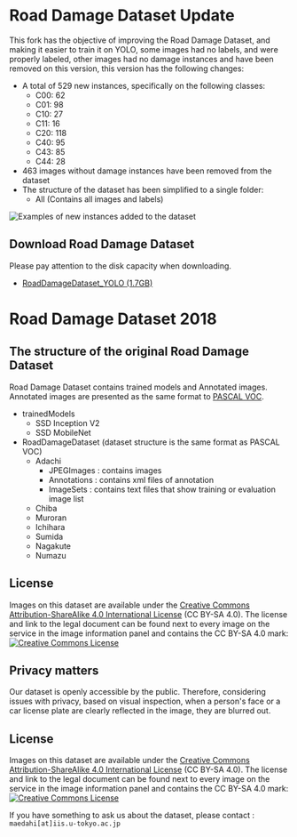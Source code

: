 # Road Damage Dataset Update
This fork has the objective of improving the Road Damage Dataset, and making it easier to train it on YOLO, some images had no labels, and were properly labeled, other images had no damage instances and have been removed on this version, this version has the following changes:
- A total of 529 new instances, specifically on the following classes:
    - C00: 62
    - C01: 98
    - C10: 27 
    - C11: 16
    - C20: 118
    - C40: 95
    - C43: 85
    - C44: 28
- 463 images without damage instances have been removed from the dataset
- The structure of the dataset has been simplified to a single folder:
    - All (Contains all images and labels)

![Examples of new instances added to the dataset](https://imgur.com/undefined)

## Download Road Damage Dataset
Please pay attention to the disk capacity when downloading.
- [RoadDamageDataset_YOLO (1.7GB)](https://www.dropbox.com/s/syeojkbep6j646m/RoadDamageDataset.zip?dl=0 "Download Dataset")


# Road Damage Dataset 2018
## The structure of the original Road Damage Dataset 
Road Damage Dataset contains trained models and Annotated images.
Annotated images are presented as the same format to [PASCAL VOC](http://host.robots.ox.ac.uk/pascal/VOC/).
- trainedModels
    - SSD Inception V2
    - SSD MobileNet
- RoadDamageDataset (dataset structure is the same format as PASCAL VOC)
    - Adachi
        - JPEGImages : contains images
        - Annotations : contains xml files of annotation
        - ImageSets : contains text files that show training or evaluation image list
    - Chiba
    - Muroran
    - Ichihara
    - Sumida
    - Nagakute
    - Numazu

## License
Images on this dataset are available under the [Creative Commons Attribution-ShareAlike 4.0 International License](http://creativecommons.org/licenses/by-sa/4.0/) (CC BY-SA 4.0). The license and link to the legal document can be found next to every image on the service in the image information panel and contains the CC BY-SA 4.0 mark:
<br><a rel="license" href="http://creativecommons.org/licenses/by-sa/4.0/deed.en"><img alt="Creative Commons License" style="border-width:0" src="https://licensebuttons.net/l/by-sa/4.0/88x31.png" /></a><br />

## Privacy matters
Our dataset is openly accessible by the public. Therefore, considering issues with privacy, based on visual inspection, when a person's face or a car license plate are clearly reflected in the image, they are blurred out.

## License
Images on this dataset are available under the [Creative Commons Attribution-ShareAlike 4.0 International License](http://creativecommons.org/licenses/by-sa/4.0/) (CC BY-SA 4.0). The license and link to the legal document can be found next to every image on the service in the image information panel and contains the CC BY-SA 4.0 mark:
<br><a rel="license" href="http://creativecommons.org/licenses/by-sa/4.0/deed.en"><img alt="Creative Commons License" style="border-width:0" src="https://licensebuttons.net/l/by-sa/4.0/88x31.png" /></a><br />


If you have something to ask us about the dataset, please contact :
`maedahi[at]iis.u-tokyo.ac.jp`

